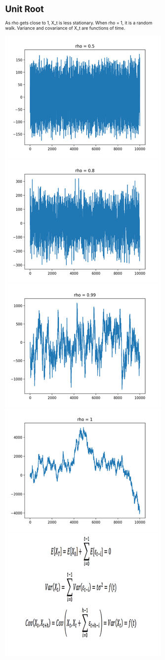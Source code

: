 # Unit Root

As rho gets close to 1, X_t is less stationary.
When rho = 1, it is a random walk. Variance and covariance of X_t are functions of time.

<img src="images/rho=0.5.png" width="800" height="400">

<img src="images/rho=0.8.png" width="800" height="400">

<img src="images/rho=0.99.png" width="800" height="400">

<img src="images/rho=1.png" width="800" height="400">

<img src="images/equations.png" width="800" height="400">
